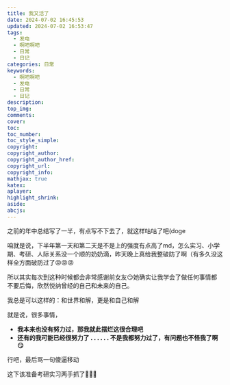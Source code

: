 ```yaml
---
title: 我又活了
date: 2024-07-02 16:45:53
updated: 2024-07-02 16:53:47
tags:
  - 发电
  - 啊吧啊吧
  - 日常
  - 日记
categories: 日常
keywords:
  - 啊吧啊吧
  - 发电
  - 日常
  - 日记
description: 
top_img:
comments:
cover:
toc:
toc_number:
toc_style_simple:
copyright:
copyright_author:
copyright_author_href:
copyright_url:
copyright_info:
mathjax: true
katex:
aplayer:
highlight_shrink:
aside:
abcjs:
---
```


之前的年中总结写了一半，有点写不下去了，就这样咕咕了吧(doge

咱就是说，下半年第一天和第二天是不是上的强度有点高了md，怎么实习、小学期、考研、人际关系没一个顺的奶奶滴，昨天晚上真给我整破防了啊（有多久没这样全方面破防过了😡😡😡

所以其实每次到这种时候都会非常感谢前女友😏她确实让我学会了做任何事情都不要后悔，欣然悦纳曾经的自己和未来的自己。

我总是可以这样的：和世界和解，更是和自己和解

就是说，很多事情，

+ **我本来也没有努力过，那我就此摆烂这很合理吧**
+ **还有的我可能已经很努力了 . . . . . . 不是我都努力过了，有问题也不怪我了啊😏**

行吧，最后骂一句傻逼移动

这下该准备考研实习两手抓了🤤🤤🤤
